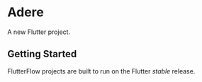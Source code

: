 # Adere

A new Flutter project.

## Getting Started

FlutterFlow projects are built to run on the Flutter _stable_ release.
